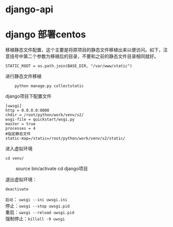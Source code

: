 # django-api
# django 部署centos

移植静态文件配置，这个主要是将原项目的静态文件移植出来以便访问。如下，注意括号中第二个参数为移植后的目录，不要和之前的静态文件目录相同就好。

```STATIC_ROOT = os.path.join(BASE_DIR, "/var/www/static")```  

进行静态文件移植
        
        python manage.py collectstatic

django项目下配置文件

    [uwsgi]
    http = 0.0.0.0:8000
    chdir = /root/python/work/venv/s2/
    wsgi-file = quickstart/wsgi.py
    master = true
    processes = 4   
    #指定静态文件
    static-map=/static=/root/python/work/venv/s2/static/ 


进入虚拟环境

    cd venv/
　　    source bin/activate
    cd django项目


退出虚拟环境：
    
    deactivate

`启动`： `uwsgi --ini uwsgi.ini `  
停止：`uwsgi --stop uwsgi.pid `  
重启：`uwsgi --reload uwsgi.pid `  
强制停止：`killall -9 uwsgi `  
